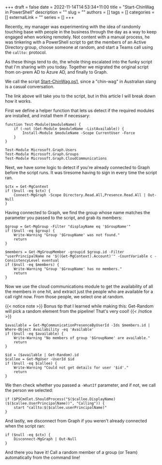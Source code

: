 +++ 
draft = false
date = 2022-11-14T14:53:34+11:00
title = "Start-ChinWag in PowerShell"
description = ""
slug = ""
authors = []
tags = []
categories = []
externalLink = ""
series = []
+++

Recently, my manager was experimenting with the idea of randomly touching base with people in the business through the day as a way to keep engaged when working remotely. Not content with a manual process, he was tinkering with a PowerShell script to get the members of an Active Directory group, choose someone at random, and start a Teams call using the `callto:` protocol.

<!--more-->

As these things tend to do, the whole thing escalated into the funky script that I'm sharing with you today. Together we migrated the original script from on-prem AD to Azure AD, and finally to Graph.

We call the script [Start-ChinWag.ps1](https://gist.github.com/mabster/262060576dd0bb1afda65ecca57173eb), since a "chin-wag" in Australian slang is a casual conversation.

The link above will take you to the script, but in this article I will break down how it works.

First we define a helper function that lets us detect if the required modules are installed, and install them if necessary:

```
function Test-Module($moduleName) {
    if (-not (Get-Module $moduleName -ListAvailable)) {
        Install-Module $moduleName -Scope CurrentUser -Force
    }
}

Test-Module Microsoft.Graph.Users
Test-Module Microsoft.Graph.Groups
Test-Module Microsoft.Graph.CloudCommunications
```

Next, we have some logic to detect if you're already connected to Graph before the script runs. It was tiresome having to sign in every time the script ran.

```
$ctx = Get-MgContext
if ($null -eq $ctx) {
    Connect-MgGraph -Scope Directory.Read.All,Presence.Read.All | Out-Null
}
```

Having connected to Graph, we find the group whose name matches the parameter you passed to the script, and grab its members:

```
$group = Get-MgGroup -Filter "displayName eq '$GroupName'"
if ($null -eq $group) {
    Write-Warning "Group '$GroupName' was not found."
    return
}

$members = Get-MgGroupMember -groupid $group.id -Filter "userPrincipalName ne '$((Get-MgContext).Account)'" -CountVariable c -ConsistencyLevel eventual
if ($null -eq $members) {
    Write-Warning "Group '$GroupName' has no members."
    return
}
```

Now we use the cloud communications module to get the availability of all the members in one hit, and extract just the people who are available for a call right now. From those people, we select one at random.


{{< notice note >}}
Bonus tip that I learned while making this: Get-Random will pick a random element from the pipeline! That's very cool!
{{< /notice >}}


```
$available = Get-MgCommunicationPresenceByUserId -Ids $members.id | Where-Object Availability -eq 'Available'
if ($null -eq $available) {
    Write-Warning "No members of group '$GroupName' are available."
    return
}

$id = ($available | Get-Random).id
$callee = Get-MgUser -UserId $id
if ($null -eq $callee) {
    Write-Warning "Could not get details for user '$id'."
    return
}
```

We then check whether you passed a `-WhatIf` parameter, and if not, we call the person we selected:

```
if ($PSCmdlet.ShouldProcess("$($callee.DisplayName) ($($callee.UserPrincipalName))", "Calling")) {
    start "callto:$($callee.userPrincipalName)"
}
```

And lastly, we disconnect from Graph if you weren't already connected when the script ran:

```
if ($null -eq $ctx) {
    Disconnect-MgGraph | Out-Null
}
```

And there you have it! Call a random member of a group (or Team) automatically from the command line!
